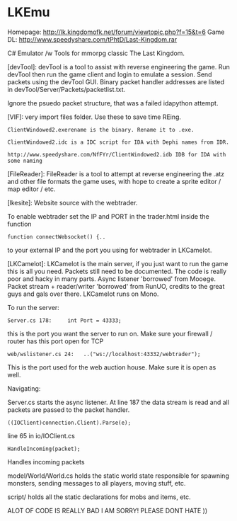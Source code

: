 LKEmu
======

Homepage:   http://lk.kingdomofk.net/forum/viewtopic.php?f=15&t=6
Game DL:    http://www.speedyshare.com/tPhtD/Last-Kingdom.rar

C# Emulator /w Tools for mmorpg classic The Last Kingdom.

[devTool]:
devTool is a tool to assist with reverse engineering the game.
Run devTool then run the game client and login to emulate a session.
Send packets using the devTool GUI. 
Binary packet handler addresses are listed in devTool/Server/Packets/packetlist.txt.

Ignore the psuedo packet structure, that was a failed idapython attempt.




[VIF]:
very import files folder. Use these to save time REing.

	ClientWindowed2.exerename is the binary. Rename it to .exe.
	
	ClientWindowed2.idc is a IDC script for IDA with Dephi names from IDR.
	
	http://www.speedyshare.com/NfFYr/ClientWindowed2.idb IDB for IDA with some naming




[FileReader]:
FileReader is a tool to attempt at reverse engineering the .atz and other file formats the game uses, with hope to create a sprite editor / map editor / etc.




[lkesite]:
Website source with the webtrader.

To enable webtrader set the IP and PORT in the trader.html inside the function

	function connectWebsocket() {..
	
to your external IP and the port you using for webtrader in LKCamelot.


[LKCamelot]:
LKCamelot is the main server, if you just want to run the game this is all you need.
Packets still need to be documented.
The code is really poor and hacky in many parts.
Async listener 'borrowed' from Mooege.
Packet stream + reader/writer 'borrowed' from RunUO, credits to the great guys and gals over there.
LKCamelot runs on Mono.


To run the server:

	Server.cs 178:     int Port = 43333; 

this is the port you want the server to run on. Make sure your firewall / router has this port open for TCP

	web/wslistener.cs 24:   ..("ws://localhost:43332/webtrader"); 

This is the port used for the web auction house.  Make sure it is open as well.





Navigating:

Server.cs starts the async listener. At line 187 the data stream is read and all packets are passed to the packet handler.

	((IOClient)connection.Client).Parse(e);


line 65 in io/IOClient.cs

	HandleIncoming(packet);

Handles incoming packets


model/World/World.cs holds the static world state responsible for spawning monsters, sending messages to all players, moving stuff, etc.

script/  holds all the static declarations for mobs and items, etc.


ALOT OF CODE IS REALLY BAD I AM SORRY! PLEASE DONT HATE ))
